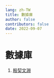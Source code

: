 ```yaml
---
lang: zh-TW
title: 數據庫
author: false
contributors: false
date: 2022-09-07
---
```

# 數據庫
1. [殷契文淵](http://jgw.aynu.edu.cn/ajaxpage/home2.0/index.html?ReturnUrl=%2fHome)